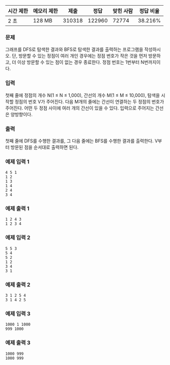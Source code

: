 |시간 제한|메모리 제한|제출|정답|맞힌 사람|정답 비율|
|---|---|---|---|---|---|
|2 초|128 MB|310318|122960|72774|38.216%|

### 문제
그래프를 DFS로 탐색한 결과와 BFS로 탐색한 결과를 출력하는 프로그램을 작성하시오. 단, 방문할 수 있는 정점이 여러 개인 경우에는 정점 번호가 작은 것을 먼저 방문하고, 더 이상 방문할 수 있는 점이 없는 경우 종료한다. 정점 번호는 1번부터 N번까지이다.

### 입력

첫째 줄에 정점의 개수 N(1 ≤ N ≤ 1,000), 간선의 개수 M(1 ≤ M ≤ 10,000), 탐색을 시작할 정점의 번호 V가 주어진다. 다음 M개의 줄에는 간선이 연결하는 두 정점의 번호가 주어진다. 어떤 두 정점 사이에 여러 개의 간선이 있을 수 있다. 입력으로 주어지는 간선은 양방향이다.

### 출력

첫째 줄에 DFS를 수행한 결과를, 그 다음 줄에는 BFS를 수행한 결과를 출력한다. V부터 방문된 점을 순서대로 출력하면 된다.

### 예제 입력 1 
```
4 5 1
1 2
1 3
1 4
2 4
3 4
```
### 예제 출력 1 
```
1 2 4 3
1 2 3 4
```
### 예제 입력 2 
```
5 5 3
5 4
5 2
1 2
3 4
3 1
```
### 예제 출력 2 
```
3 1 2 5 4
3 1 4 2 5
```
### 예제 입력 3 
```
1000 1 1000
999 1000
```
### 예제 출력 3 
```
1000 999
1000 999
```
